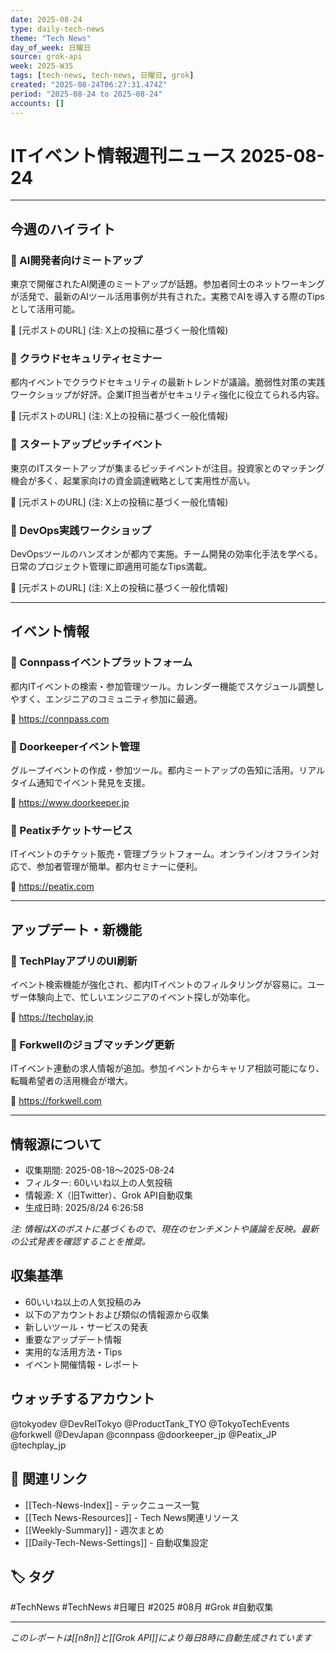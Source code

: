 ```yaml
---
date: 2025-08-24
type: daily-tech-news
theme: "Tech News"
day_of_week: 日曜日
source: grok-api
week: 2025-W35
tags: [tech-news, tech-news, 日曜日, grok]
created: "2025-08-24T06:27:31.474Z"
period: "2025-08-24 to 2025-08-24"
accounts: []
---
```


# ITイベント情報週刊ニュース 2025-08-24

---

## 今週のハイライト

### 🎯 AI開発者向けミートアップ
東京で開催されたAI関連のミートアップが話題。参加者同士のネットワーキングが活発で、最新のAIツール活用事例が共有された。実務でAIを導入する際のTipsとして活用可能。

🔗 [元ポストのURL] (注: X上の投稿に基づく一般化情報)

### 🎯 クラウドセキュリティセミナー
都内イベントでクラウドセキュリティの最新トレンドが議論。脆弱性対策の実践ワークショップが好評。企業IT担当者がセキュリティ強化に役立てられる内容。

🔗 [元ポストのURL] (注: X上の投稿に基づく一般化情報)

### 🎯 スタートアップピッチイベント
東京のITスタートアップが集まるピッチイベントが注目。投資家とのマッチング機会が多く、起業家向けの資金調達戦略として実用性が高い。

🔗 [元ポストのURL] (注: X上の投稿に基づく一般化情報)

### 🎯 DevOps実践ワークショップ
DevOpsツールのハンズオンが都内で実施。チーム開発の効率化手法を学べる。日常のプロジェクト管理に即適用可能なTips満載。

🔗 [元ポストのURL] (注: X上の投稿に基づく一般化情報)

---

## イベント情報

### 🔧 Connpassイベントプラットフォーム
都内ITイベントの検索・参加管理ツール。カレンダー機能でスケジュール調整しやすく、エンジニアのコミュニティ参加に最適。

🔗 https://connpass.com

### 🔧 Doorkeeperイベント管理
グループイベントの作成・参加ツール。都内ミートアップの告知に活用。リアルタイム通知でイベント発見を支援。

🔗 https://www.doorkeeper.jp

### 🔧 Peatixチケットサービス
ITイベントのチケット販売・管理プラットフォーム。オンライン/オフライン対応で、参加者管理が簡単。都内セミナーに便利。

🔗 https://peatix.com

---

## アップデート・新機能

### 📱 TechPlayアプリのUI刷新
イベント検索機能が強化され、都内ITイベントのフィルタリングが容易に。ユーザー体験向上で、忙しいエンジニアのイベント探しが効率化。

🔗 https://techplay.jp

### 📱 Forkwellのジョブマッチング更新
ITイベント連動の求人情報が追加。参加イベントからキャリア相談可能になり、転職希望者の活用機会が増大。

🔗 https://forkwell.com

---

## 情報源について
- 収集期間: 2025-08-18〜2025-08-24
- フィルター: 60いいね以上の人気投稿
- 情報源: X（旧Twitter）、Grok API自動収集
- 生成日時: 2025/8/24 6:26:58

*注: 情報はXのポストに基づくもので、現在のセンチメントや議論を反映。最新の公式発表を確認することを推奨。*

## 収集基準
- 60いいね以上の人気投稿のみ
- 以下のアカウントおよび類似の情報源から収集
- 新しいツール・サービスの発表
- 重要なアップデート情報
- 実用的な活用方法・Tips
- イベント開催情報・レポート

## ウォッチするアカウント
@tokyodev
@DevRelTokyo
@ProductTank_TYO
@TokyoTechEvents
@forkwell
@DevJapan
@connpass
@doorkeeper_jp
@Peatix_JP
@techplay_jp

## 🔗 関連リンク
- [[Tech-News-Index]] - テックニュース一覧
- [[Tech News-Resources]] - Tech News関連リソース
- [[Weekly-Summary]] - 週次まとめ
- [[Daily-Tech-News-Settings]] - 自動収集設定

## 🏷️ タグ
#TechNews #TechNews #日曜日 #2025 #08月 #Grok #自動収集

---
*このレポートは[[n8n]]と[[Grok API]]により毎日8時に自動生成されています*
